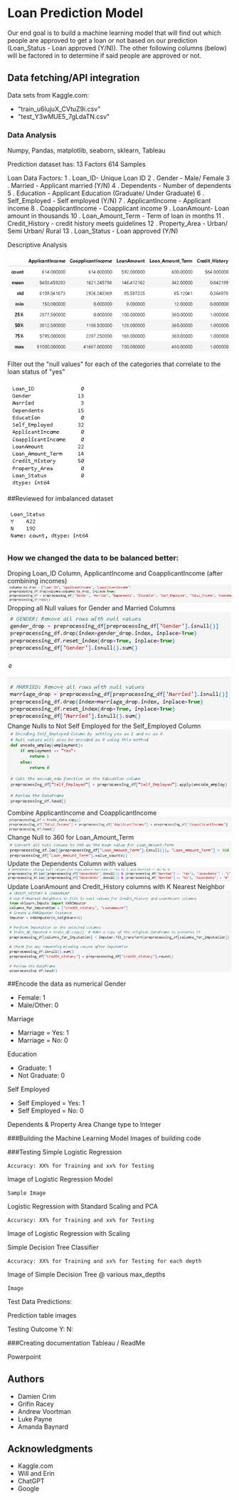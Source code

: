 # Loan Prediction Model

Our end goal is to build a machine learning model that will find out which people are approved to get a loan or not based on our prediction (Loan_Status - Loan approved (Y/N)). The other following columns (below) will be factored in to determine if said people are approved or not.


## Data fetching/API integration

Data sets from Kaggle.com: 
- "train_u6lujuX_CVtuZ9i.csv"
- "test_Y3wMUE5_7gLdaTN.csv"

### Data Analysis

Numpy, Pandas, matplotlib, seaborn, sklearn, Tableau

Prediction dataset has:
    13 Factors
    614 Samples

Loan Data Factors: 
1 . Loan_ID- Unique Loan ID
2 . Gender - Male/ Female
3 . Married - Applicant married (Y/N)
4 . Dependents - Number of dependents
5 . Education - Applicant Education (Graduate/ Under Graduate)
6 . Self_Employed - Self employed (Y/N)
7 . ApplicantIncome - Applicant income
8 . CoapplicantIncome - Coapplicant income
9 . LoanAmount- Loan amount in thousands
10 . Loan_Amount_Term - Term of loan in months
11 . Credit_History - credit history meets guidelines
12 . Property_Area - Urban/ Semi Urban/ Rural
13 . Loan_Status - Loan approved (Y/N)

Descriptive Analysis

![Descriptive Analysis](<Train Data Descriptive Analysis.png>)


Filter out the "null values" for each of the categories that correlate to the loan status of "yes"

![Null Values](<Null Values.png>)

##Reviewed for imbalanced dataset                                              

![Loan Status Balance](<Loan Status balance.png>)


### How we changed the data to be balanced better:

Droping Loan_ID Column, ApplicantIncome and CoapplicantIncome (after combining incomes)
![Drop](<Drop Columns.png>)
Dropping all Null values for Gender and Married Columns
![Null Removal](<Gender and Marrried Null Removal.png>)
Change Nulls to Not Self Employed for the Self_Employed Column
![Self Employed Null](<Self Employed Null Encoding.png>)
Combine ApplicantIncome and CoapplicantIncome
![Combine Income](<Income Combination.png>)
Change Null to 360 for Loan_Amount_Term
![Loan Term Conversion](<360 Conversion.png>)
Update the Dependents Column with values
![Dependent Change](<Married with Dependents Null Change.png>)
Update LoanAmount and Credit_History columns with K Nearest Neighbor
![Loan Amount and Credit History Change](<Credit History and Loan Amount Change.png>)

##Encode the data as numerical
Gender
- Female: 1
- Male/Other: 0

Marriage
- Marriage = Yes: 1
- Marriage = No: 0

Education
- Graduate: 1
- Not Graduate: 0

Self Employed
- Self Employed = Yes: 1
- Self Employed = No: 0

Dependents & Property Area
    Change type to Integer

    

###Building the Machine Learning Model
Images of building code


###Testing
Simple Logistic Regression
    
    Accuracy: XX% for Training and xx% for Testing

Image of Logistic Regression Model
    
    Sample Image

Logistic Regression with Standard Scaling and PCA
    
    Accuracy: XX% for Training and xx% for Testing

Image of Logistic Regression with Scaling

Simple Decision Tree Classifier
    
    Accuracy: XX% for Training and xx% for Testing for each depth

Image of Simple Decision Tree @ various max_depths
    
    Image


Test Data Predictions:
    
Prediction table images

Testing Outcome
    Y: 
    N:

###Creating documentation
Tableau / ReadMe

Powerpoint


## Authors

  - Damien Crim
  - Grifin Racey
  - Andrew Voortman
  - Luke Payne
  - Amanda Baynard

## Acknowledgments

  - Kaggle.com
  - Will and Erin
  - ChatGPT
  - Google
